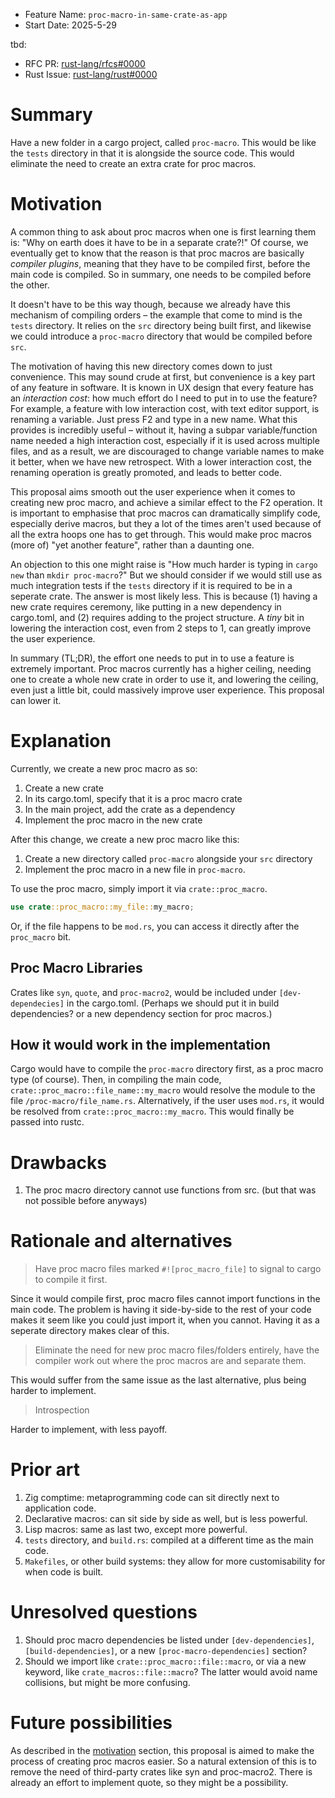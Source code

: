 - Feature Name: `proc-macro-in-same-crate-as-app`
- Start Date: 2025-5-29

tbd:
- RFC PR: [rust-lang/rfcs#0000](https://github.com/rust-lang/rfcs/pull/0000)
- Rust Issue: [rust-lang/rust#0000](https://github.com/rust-lang/rust/issues/0000)

# Summary
[summary]: #summary

Have a new folder in a cargo project, called `proc-macro`. This would be like the `tests` directory in that it is alongside the source code. This would eliminate the need to create an extra crate for proc macros.

# Motivation
[motivation]: #motivation

A common thing to ask about proc macros when one is first learning them is: "Why on earth does it have to be in a separate crate?!" Of course, we eventually get to know that the reason is that proc macros are basically *compiler plugins*, meaning that they have to be compiled first, before the main code is compiled. So in summary, one needs to be compiled before the other.

It doesn't have to be this way though, because we already have this mechanism of compiling orders – the example that come to mind is the `tests` directory. It relies on the `src` directory being built first, and likewise we could introduce a `proc-macro` directory that would be compiled before `src`.

The motivation of having this new directory comes down to just convenience. This may sound crude at first, but convenience is a key part of any feature in software. It is known in UX design that every feature has an *interaction cost*: how much effort do I need to put in to use the feature? For example, a feature with low interaction cost, with text editor support, is renaming a variable. Just press F2 and type in a new name. What this provides is incredibly useful – without it, having a subpar variable/function name needed a high interaction cost, especially if it is used across multiple files, and as a result, we are discouraged to change variable names to make it better, when we have new retrospect. With a lower interaction cost, the renaming operation is greatly promoted, and leads to better code.

This proposal aims smooth out the user experience when it comes to creating new proc macro, and achieve a similar effect to the F2 operation. It is important to emphasise that proc macros can dramatically simplify code, especially derive macros, but they a lot of the times aren't used because of all the extra hoops one has to get through. This would make proc macros (more of) "yet another feature", rather than a daunting one.

An objection to this one might raise is "How much harder is typing in `cargo new` than `mkdir proc-macro`?" But we should consider if we would still use as much integration tests if the `tests` directory if it is required to be in a seperate crate. The answer is most likely less. This is because (1) having a new crate requires ceremony, like putting in a new dependency in cargo.toml, and (2) requires adding to the project structure. A *tiny* bit in lowering the interaction cost, even from 2 steps to 1, can greatly improve the user experience. 

In summary (TL;DR), the effort one needs to put in to use a feature is extremely important. Proc macros currently has a higher ceiling, needing one to create a whole new crate in order to use it, and lowering the ceiling, even just a little bit, could massively improve user experience. This proposal can lower it.

# Explanation
[explanation]: #explanation

Currently, we create a new proc macro as so:
1. Create a new crate
2. In its cargo.toml, specify that it is a proc macro crate
3. In the main project, add the crate as a dependency
4. Implement the proc macro in the new crate

After this change, we create a new proc macro like this:
1. Create a new directory called `proc-macro` alongside your `src` directory
2. Implement the proc macro in a new file in `proc-macro`.

To use the proc macro, simply import it via `crate::proc_macro`.
```rust
use crate::proc_macro::my_file::my_macro;
```
Or, if the file happens to be `mod.rs`, you can access it directly after the `proc_macro` bit.

## Proc Macro Libraries
Crates like `syn`, `quote`, and `proc-macro2`, would be included under `[dev-dependecies]` in the cargo.toml. (Perhaps we should put it in build dependencies? or a new dependency section for proc macros.)

## How it would work in the implementation
Cargo would have to compile the `proc-macro` directory first, as a proc macro type (of course). Then, in compiling the main code, `crate::proc_macro::file_name::my_macro` would resolve the module to the file `/proc-macro/file_name.rs`. Alternatively, if the user uses `mod.rs`, it would be resolved from `crate::proc_macro::my_macro`. This would finally be passed into rustc.

# Drawbacks
[drawbacks]: #drawbacks

1. The proc macro directory cannot use functions from src. (but that was not possible before anyways)

# Rationale and alternatives
[rationale-and-alternatives]: #rationale-and-alternatives

> Have proc macro files marked `#![proc_macro_file]` to signal to cargo to compile it first.

Since it would compile first, proc macro files cannot import functions in the main code. The problem is having it side-by-side to the rest of your code makes it seem like you could just import it, when you cannot. Having it as a seperate directory makes clear of this.

> Eliminate the need for new proc macro files/folders entirely, have the compiler work out where the proc macros are and separate them.

This would suffer from the same issue as the last alternative, plus being harder to implement.

> Introspection

Harder to implement, with less payoff. 

# Prior art
[prior-art]: #prior-art

1. Zig comptime: metaprogramming code can sit directly next to application code.
2. Declarative macros: can sit side by side as well, but is less powerful.
3. Lisp macros: same as last two, except more powerful.
4. `tests` directory, and `build.rs`: compiled at a different time as the main code.
5. `Makefiles`, or other build systems: they allow for more customisability for when code is built.

# Unresolved questions
[unresolved-questions]: #unresolved-questions

1. Should proc macro dependencies be listed under `[dev-dependencies]`, `[build-dependencies]`, or a new `[proc-macro-dependencies]` section?
2. Should we import like `crate::proc_macro::file::macro`, or via a new keyword, like `crate_macros::file::macro`? The latter would avoid name collisions, but might be more confusing.

# Future possibilities
[future-possibilities]: #future-possibilities

As described in the [motivation] section, this proposal is aimed to make the process of creating proc macros easier. So a natural extension of this is to remove the need of third-party crates like syn and proc-macro2. There is already an effort to implement quote, so they might be a possibility.